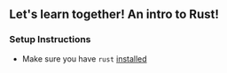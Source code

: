 ## Let's learn together! An intro to Rust!

### Setup Instructions

- Make sure you have `rust` [installed](https://www.rust-lang.org/tools/install)
